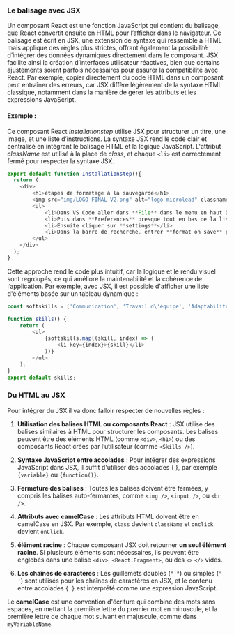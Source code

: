 ### Le balisage avec JSX

Un composant React est une fonction JavaScript qui contient du balisage, que React convertit ensuite en HTML pour l’afficher dans le navigateur. Ce balisage est écrit en JSX, une extension de syntaxe qui ressemble à HTML mais applique des règles plus strictes, offrant également la possibilité d’intégrer des données dynamiques directement dans le composant. JSX facilite ainsi la création d’interfaces utilisateur réactives, bien que certains ajustements soient parfois nécessaires pour assurer la compatibilité avec React. Par exemple, copier directement du code HTML dans un composant peut entraîner des erreurs, car JSX diffère légèrement de la syntaxe HTML classique, notamment dans la manière de gérer les attributs et les expressions JavaScript.

#### Exemple :

Ce composant React *Installationstep* utilise JSX pour structurer un titre, une image, et une liste d’instructions. La syntaxe JSX rend le code clair et centralisé en intégrant le balisage HTML et la logique JavaScript. L'attribut *className* est utilisé à la place de *class*, et chaque ```<li>``` est correctement fermé pour respecter la syntaxe JSX.

```js
export default function Installationstep(){
  return (
    <div>
        <h1>étapes de formatage à la sauvegarde</h1>
        <img src="img/LOGO-FINAL-V2.png" alt="logo microlead" classname="logo">
        <ul>
            <li>Dans VS Code aller dans **File** dans le menu en haut à gauche</li>
            <li>Puis dans **Preferences** presque tout en bas de la liste</li>
            <li>Ensuite cliquer sur **settings**</li>
            <li>Dans la barre de recherche, entrer **format on save** puis cochez la première option.</li>
        </ul>
    </div>
  );
}
```

Cette approche rend le code plus intuitif, car la logique et le rendu visuel sont regroupés, ce qui améliore la maintenabilité et la cohérence de l’application.
Par exemple, avec JSX, il est possible d'afficher une liste d'éléments basée sur un tableau dynamique :

```js
const softskills = ['Communication', 'Travail d\'équipe', 'Adaptabilité', 'Résolution de problèmes', 'Gestion du temps'];

function skills() {
    return (
        <ul>
            {softskills.map((skill, index) => (
                <li key={index}>{skill}</li>
            ))}
        </ul>
    );
}
export default skills;
```

### Du HTML au JSX

Pour intégrer du JSX il va donc falloir respecter de nouvelles règles :

1. **Utilisation des balises HTML ou composants React** : JSX utilise des balises similaires à HTML pour structurer les composants. Les balises peuvent être des éléments HTML (comme `<div>`, `<h1>`) ou des composants React crées par l’utilisateur (comme `<Skills />`).

2. **Syntaxe JavaScript entre accolades** : Pour intégrer des expressions JavaScript dans JSX, il suffit d'utiliser des accolades { }, par exemple `{variable}` ou `{function()}`.

3. **Fermeture des balises** : Toutes les balises doivent être fermées, y compris les balises auto-fermantes, comme `<img />`, `<input />`, ou `<br />`.

4. **Attributs avec camelCase** : Les attributs HTML doivent être en camelCase en JSX. Par exemple, `class` devient `className` et `onclick` devient `onClick`.

5. **élément racine** : Chaque composant JSX doit retourner **un seul élément racine**. Si plusieurs éléments sont nécessaires, ils peuvent être englobés dans une balise `<div>`, `<React.Fragment>`, ou des `<>` `</>` vides.

6. **Les chaînes de caractères** : Les guillemets doubles (`" "`) ou simples (`' '`) sont utilisés pour les chaînes de caractères en JSX, et le contenu entre accolades `{ }` est interprété comme une expression JavaScript.

Le **camelCase** est une convention d'écriture qui combine des mots sans espaces, en mettant la première lettre du premier mot en minuscule, et la première lettre de chaque mot suivant en majuscule, comme dans `myVariableName`.